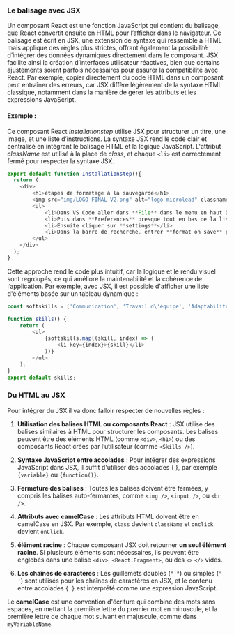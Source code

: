 ### Le balisage avec JSX

Un composant React est une fonction JavaScript qui contient du balisage, que React convertit ensuite en HTML pour l’afficher dans le navigateur. Ce balisage est écrit en JSX, une extension de syntaxe qui ressemble à HTML mais applique des règles plus strictes, offrant également la possibilité d’intégrer des données dynamiques directement dans le composant. JSX facilite ainsi la création d’interfaces utilisateur réactives, bien que certains ajustements soient parfois nécessaires pour assurer la compatibilité avec React. Par exemple, copier directement du code HTML dans un composant peut entraîner des erreurs, car JSX diffère légèrement de la syntaxe HTML classique, notamment dans la manière de gérer les attributs et les expressions JavaScript.

#### Exemple :

Ce composant React *Installationstep* utilise JSX pour structurer un titre, une image, et une liste d’instructions. La syntaxe JSX rend le code clair et centralisé en intégrant le balisage HTML et la logique JavaScript. L'attribut *className* est utilisé à la place de *class*, et chaque ```<li>``` est correctement fermé pour respecter la syntaxe JSX.

```js
export default function Installationstep(){
  return (
    <div>
        <h1>étapes de formatage à la sauvegarde</h1>
        <img src="img/LOGO-FINAL-V2.png" alt="logo microlead" classname="logo">
        <ul>
            <li>Dans VS Code aller dans **File** dans le menu en haut à gauche</li>
            <li>Puis dans **Preferences** presque tout en bas de la liste</li>
            <li>Ensuite cliquer sur **settings**</li>
            <li>Dans la barre de recherche, entrer **format on save** puis cochez la première option.</li>
        </ul>
    </div>
  );
}
```

Cette approche rend le code plus intuitif, car la logique et le rendu visuel sont regroupés, ce qui améliore la maintenabilité et la cohérence de l’application.
Par exemple, avec JSX, il est possible d'afficher une liste d'éléments basée sur un tableau dynamique :

```js
const softskills = ['Communication', 'Travail d\'équipe', 'Adaptabilité', 'Résolution de problèmes', 'Gestion du temps'];

function skills() {
    return (
        <ul>
            {softskills.map((skill, index) => (
                <li key={index}>{skill}</li>
            ))}
        </ul>
    );
}
export default skills;
```

### Du HTML au JSX

Pour intégrer du JSX il va donc falloir respecter de nouvelles règles :

1. **Utilisation des balises HTML ou composants React** : JSX utilise des balises similaires à HTML pour structurer les composants. Les balises peuvent être des éléments HTML (comme `<div>`, `<h1>`) ou des composants React crées par l’utilisateur (comme `<Skills />`).

2. **Syntaxe JavaScript entre accolades** : Pour intégrer des expressions JavaScript dans JSX, il suffit d'utiliser des accolades { }, par exemple `{variable}` ou `{function()}`.

3. **Fermeture des balises** : Toutes les balises doivent être fermées, y compris les balises auto-fermantes, comme `<img />`, `<input />`, ou `<br />`.

4. **Attributs avec camelCase** : Les attributs HTML doivent être en camelCase en JSX. Par exemple, `class` devient `className` et `onclick` devient `onClick`.

5. **élément racine** : Chaque composant JSX doit retourner **un seul élément racine**. Si plusieurs éléments sont nécessaires, ils peuvent être englobés dans une balise `<div>`, `<React.Fragment>`, ou des `<>` `</>` vides.

6. **Les chaînes de caractères** : Les guillemets doubles (`" "`) ou simples (`' '`) sont utilisés pour les chaînes de caractères en JSX, et le contenu entre accolades `{ }` est interprété comme une expression JavaScript.

Le **camelCase** est une convention d'écriture qui combine des mots sans espaces, en mettant la première lettre du premier mot en minuscule, et la première lettre de chaque mot suivant en majuscule, comme dans `myVariableName`.